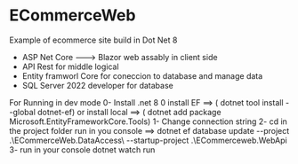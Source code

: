 # ECommerceWeb

Example of ecommerce site build in Dot Net 8
- ASP Net Core ---> Blazor web assably in client side
- API Rest for middle logical
- Entity framworl Core for coneccion to database and manage data
- SQL Server 2022 developer for database

For Running in dev mode
0- Install .net 8
0 install EF ==> ( dotnet tool install --global dotnet-ef)  or install local ==> ( dotnet add package Microsoft.EntityFrameworkCore.Tools) 
1- Change connection string 
2- cd in the project folder run in you console ==> dotnet ef database update --project .\ECommerceWeb.DataAccess\ --startup-project .\ECommerceweb.WebApi
3- run in your console dotnet watch run
